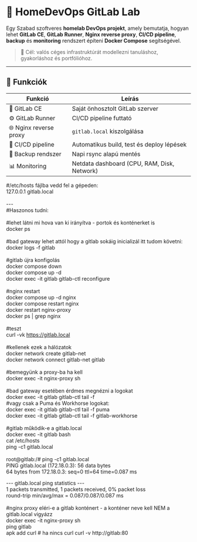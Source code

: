 # 🧠 HomeDevOps GitLab Lab

Egy Szabad szoftveres **homelab DevOps projekt**, amely bemutatja, hogyan lehet
**GitLab CE**, **GitLab Runner**, **Nginx reverse proxy**, **CI/CD pipeline**, **backup**
és **monitoring** rendszert építeni **Docker Compose** segítségével.

> 🔧 Cél: valós céges infrastruktúrát modellezni tanuláshoz, gyakorláshoz és portfólióhoz.

---

## 🚀 Funkciók

| Funkció | Leírás |
|----------|---------|
| 🧱 GitLab CE | Saját önhosztolt GitLab szerver |
| ⚙️ GitLab Runner | CI/CD pipeline futtató |
| 🌐 Nginx reverse proxy | `gitlab.local` kiszolgálása |
| 🧪 CI/CD pipeline | Automatikus build, test és deploy lépések |
| 💾 Backup rendszer | Napi rsync alapú mentés |
| 📊 Monitoring | Netdata dashboard (CPU, RAM, Disk, Network) |

#/etc/hosts fájlba vedd fel a gépeden:<br>
127.0.0.1       gitlab.local<br>
<br>
---<br>
#Haszonos tudni:<br>
<br>
#lehet látni mi hova van ki irányítva - portok és konténerket is<br>
docker ps<br>
<br>
#bad gateway lehet attól hogy a gitlab sokáig inicializál itt tudom követni:<br>
docker logs -f gitlab<br>
<br>
#gitlab újra konfigolás<br>
docker compose down<br>
docker compose up -d<br>
docker exec -it gitlab gitlab-ctl reconfigure<br>
<br>
#nginx restart<br>
docker compose up -d nginx<br>
docker compose restart nginx<br>
docker restart nginx-proxy<br>
docker ps | grep nginx<br>
<br>
#teszt<br>
curl -vk https://gitlab.local<br>
<br>
#kellenek ezek a hálózatok<br>
docker network create gitlab-net<br>
docker network connect gitlab-net gitlab<br>
<br>
#bemegyünk a proxy-ba ha kell<br>
docker exec -it nginx-proxy sh<br>
<br>
#bad gateway esetében érdmes megnézni a logokat<br>
docker exec -it gitlab gitlab-ctl tail -f<br>
#vagy csak a Puma és Workhorse logokat:<br>
docker exec -it gitlab gitlab-ctl tail -f puma<br>
docker exec -it gitlab gitlab-ctl tail -f gitlab-workhorse<br>
<br>
#gitlab működik-e a gitlab.local<br>
docker exec -it gitlab bash<br>
cat /etc/hosts<br>
ping -c1 gitlab.local<br>
<br>
root@gitlab:/# ping -c1 gitlab.local<br>
PING gitlab.local (172.18.0.3): 56 data bytes<br>
64 bytes from 172.18.0.3: seq=0 ttl=64 time=0.087 ms<br>

--- gitlab.local ping statistics ---<br>
1 packets transmitted, 1 packets received, 0% packet loss<br>
round-trip min/avg/max = 0.087/0.087/0.087 ms<br>
<br>
#nginx proxy eléri-e a gitlab konténert - a konténer neve kell NEM a gitlab.local vigyázz<br>
docker exec -it nginx-proxy sh<br>
ping gitlab<br>
apk add curl   # ha nincs curl
curl -v http://gitlab:80
